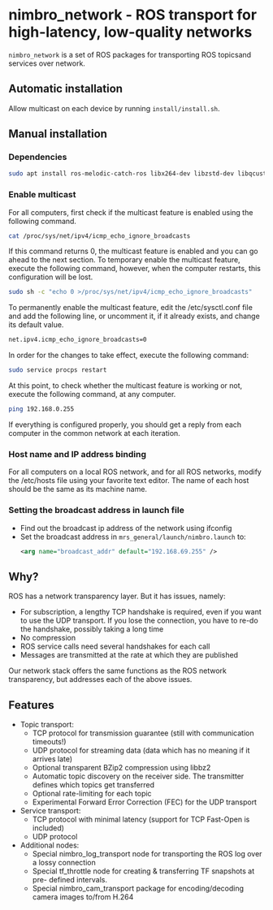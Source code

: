 # nimbro_network - ROS transport for high-latency, low-quality networks

`nimbro_network` is a set of ROS packages for transporting ROS topicsand services over network. 

## Automatic installation

Allow multicast on each device by running `install/install.sh`.

## Manual installation

### Dependencies

```bash
sudo apt install ros-melodic-catch-ros libx264-dev libzstd-dev libqcustomplot-dev
```

### Enable multicast
For all computers, first check if the multicast feature is enabled using the following command.
```bash
cat /proc/sys/net/ipv4/icmp_echo_ignore_broadcasts
```

If this command returns 0, the multicast feature is enabled and you can go ahead to the next section. 
To temporary enable the multicast feature, execute the following command, however, when the computer restarts, this configuration will be lost.
```bash
sudo sh -c "echo 0 >/proc/sys/net/ipv4/icmp_echo_ignore_broadcasts"
```

To permanently enable the multicast feature, edit the /etc/sysctl.conf file and add the following line, or uncomment it, if it already exists, and change its default value.
```bash
net.ipv4.icmp_echo_ignore_broadcasts=0
```

In order for the changes to take effect, execute the following command:
```bash
sudo service procps restart
```

At this point, to check whether the multicast feature is working or not, execute the following command, at any computer.
```bash
ping 192.168.0.255
```

If everything is configured properly, you should get a reply from each computer in the common network at each iteration.

### Host name and IP address binding
For all computers on a local ROS network, and for all ROS networks, modify the /etc/hosts file using your favorite text editor. The name of each host should be the same as its machine name.

### Setting the broadcast address in launch file

* Find out the broadcast ip address of the network using ifconfig
* Set the broadcast address in `mrs_general/launch/nimbro.launch` to: 
  ```xml
  <arg name="broadcast_addr" default="192.168.69.255" />
  ```


## Why?

ROS has a network transparency layer. But it has issues, namely:

* For subscription, a lengthy TCP handshake is required, even if you want to
  use the UDP transport. If you lose the connection, you have to re-do the
  handshake, possibly taking a long time
* No compression
* ROS service calls need several handshakes for each call
* Messages are transmitted at the rate at which they are published

Our network stack offers the same functions as the ROS network transparency,
but addresses each of the above issues.


## Features

* Topic transport:
    * TCP protocol for transmission guarantee
      (still with communication timeouts!)
    * UDP protocol for streaming data (data which has no meaning if it
      arrives late)
    * Optional transparent BZip2 compression using libbz2
    * Automatic topic discovery on the receiver side. The transmitter defines
      which topics get transferred
    * Optional rate-limiting for each topic
    * Experimental Forward Error Correction (FEC) for the UDP transport
* Service transport:
    * TCP protocol with minimal latency (support for TCP Fast-Open is included)
    * UDP protocol
* Additional nodes:
    * Special nimbro_log_transport node for transporting the ROS log over a
      lossy connection
    * Special tf_throttle node for creating & transferring TF snapshots at pre-
      defined intervals.
    * Special nimbro_cam_transport package for encoding/decoding camera images
      to/from H.264
